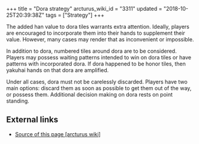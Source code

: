+++
title = "Dora strategy"
arcturus_wiki_id = "3311"
updated = "2018-10-25T20:39:38Z"
tags = ["Strategy"]
+++

The added han value to dora tiles warrants extra attention. Ideally, players are encouraged to
incorporate them into their hands to supplement their value. However, many cases may render that as
inconvenient or impossible.

In addition to dora, numbered tiles around dora are to be considered. Players may possess waiting
patterns intended to win on dora tiles or have patterns with incorporated dora. If dora happened to
be honor tiles, then yakuhai hands on that dora are amplified.

Under all cases, dora must not be carelessly discarded. Players have two main options: discard them
as soon as possible to get them out of the way, or possess them. Additional decision making on dora
rests on point standing.

## External links

- [Source of this page [arcturus wiki]](http://arcturus.su/wiki/Dora_strategy)
